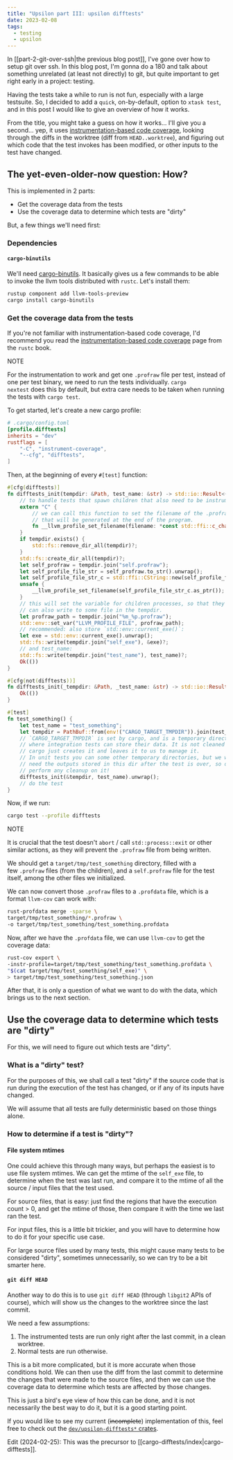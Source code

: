 ```yaml
---
title: "Upsilon part III: upsilon difftests"
date: 2023-02-08
tags:
  - testing
  - upsilon
---
```

In [[part-2-git-over-ssh|the previous blog post]], I've gone over how to setup git over ssh. In this blog post, I'm gonna do a 180 and talk about something unrelated (at least not directly) to git, but quite important to get right early in a project: testing.

Having the tests take a while to run is not fun, especially with a large testsuite. So, I decided to add a `quick`, on-by-default, option to `xtask test`, and in this post I would like to give an overview of how it works.

From the title, you might take a guess on how it works... I'll give you a second... yep, it uses [instrumentation-based code coverage](https://doc.rust-lang.org/rustc/instrument-coverage.html), looking through the diffs in the worktree (diff from `HEAD..worktree`), and figuring out which code that the test invokes has been modified, or other inputs to the test have changed.

## The yet-even-older-now question: How?

This is implemented in 2 parts:

- Get the coverage data from the tests
- Use the coverage data to determine which tests are "dirty"

But, a few things we'll need first:

### Dependencies

#### `cargo-binutils`

We'll need [cargo-binutils](https://github.com/rust-embedded/cargo-binutils). It basically gives us a few commands to be able to invoke the llvm tools distributed with `rustc`. Let's install them:

```bash
rustup component add llvm-tools-preview
cargo install cargo-binutils
```

### Get the coverage data from the tests

If you're not familiar with instrumentation-based code coverage, I'd recommend you read the [instrumentation-based code coverage](https://doc.rust-lang.org/rustc/instrument-coverage.html) page from the `rustc` book.

NOTE

For the instrumentation to work and get one `.profraw` file per test, instead of one per test binary, we need to run the tests individually. `cargo nextest` does this by default, but extra care needs to be taken when running the tests with `cargo test`.

To get started, let's create a new cargo profile:

```toml
# .cargo/config.toml
[profile.difftests]
inherits = "dev"
rustflags = [
	"-C", "instrument-coverage",
	"--cfg", "difftests",
]
```

Then, at the beginning of every `#[test]` function:

```rust
#[cfg(difftests)]
fn difftests_init(tempdir: &Path, test_name: &str) -> std::io::Result<()> {
	// to handle tests that spawn children that also need to be instrumented
	extern "C" {
		// we can call this function to set the filename of the .profraw file
		// that will be generated at the end of the program.
		fn __llvm_profile_set_filename(filename: *const std::ffi::c_char);
	}
	if tempdir.exists() {
        std::fs::remove_dir_all(tempdir)?;
    }
    std::fs::create_dir_all(tempdir)?;
    let self_profraw = tempdir.join("self.profraw");
    let self_profile_file_str = self_profraw.to_str().unwrap();
    let self_profile_file_str_c = std::ffi::CString::new(self_profile_file_str).unwrap();
    unsafe {
	    __llvm_profile_set_filename(self_profile_file_str_c.as_ptr());
    }
    // this will set the variable for children processes, so that they
    // can also write to some file in the tempdir.
    let profraw_path = tempdir.join("%m_%p.profraw");
    std::env::set_var("LLVM_PROFILE_FILE", profraw_path);
    // recommended: also store `std::env::current_exe()`:
    let exe = std::env::current_exe().unwrap();
    std::fs::write(tempdir.join("self_exe"), &exe)?;
    // and test_name:
    std::fs::write(tempdir.join("test_name"), test_name)?;
    Ok(())
}

#[cfg(not(difftests))]
fn difftests_init(_tempdir: &Path, _test_name: &str) -> std::io::Result<()> {
	Ok(())
}

#[test]
fn test_something() {
	let test_name = "test_something";
	let tempdir = PathBuf::from(env!("CARGO_TARGET_TMPDIR")).join(test_name);
	// `CARGO_TARGET_TMPDIR` is set by cargo, and is a temporary directory
	// where integration tests can store their data. It is not cleaned up,
	// cargo just creates it and leaves it to us to manage it.
	// In unit tests you can some other temporary directories, but we will
	// need the outputs stored in this dir after the test is over, so do not
	// perform any cleanup on it!
	difftests_init(&tempdir, test_name).unwrap();
	// do the test
}
```

Now, if we run:

```bash
cargo test --profile difftests
```

NOTE

It is crucial that the test doesn't `abort` / call `std::process::exit` or other similar actions, as they will prevent the `.profraw` file from being written.

We should get a `target/tmp/test_something` directory, filled with a few `.profraw` files (from the children), and a `self.profraw` file for the test itself, among the other files we initialized.

We can now convert those `.profraw` files to a `.profdata` file, which is a format `llvm-cov` can work with:

```bash
rust-profdata merge -sparse \
target/tmp/test_something/*.profraw \
-o target/tmp/test_something/test_something.profdata
```

Now, after we have the `.profdata` file, we can use `llvm-cov` to get the coverage data:

```bash
rust-cov export \
-instr-profile=target/tmp/test_something/test_something.profdata \
"$(cat target/tmp/test_something/self_exe)" \
> target/tmp/test_something/test_something.json
```

After that, it is only a question of what we want to do with the data, which brings us to the next section.

## Use the coverage data to determine which tests are "dirty"

For this, we will need to figure out which tests are "dirty".

### What is a "dirty" test?

For the purposes of this, we shall call a test "dirty" if the source code that is run during the execution of the test has changed, or if any of its inputs have changed.

We will assume that all tests are fully deterministic based on those things alone.

### How to determine if a test is "dirty"?

#### File system mtimes

One could achieve this through many ways, but perhaps the easiest is to use file system mtimes. We can get the mtime of the `self_exe` file, to determine when the test was last run, and compare it to the mtime of all the source / input files that the test used.

For source files, that is easy: just find the regions that have the execution count > 0, and get the mtime of those, then compare it with the time we last ran the test.

For input files, this is a little bit trickier, and you will have to determine how to do it for your specific use case.

For large source files used by many tests, this might cause many tests to be considered "dirty", sometimes unnecessarily, so we can try to be a bit smarter here.

#### `git diff HEAD`

Another way to do this is to use `git diff HEAD` (through `libgit2` APIs of course), which will show us the changes to the worktree since the last commit.

We need a few assumptions:

1. The instrumented tests are run only right after the last commit, in a clean worktree.
2. Normal tests are run otherwise.

This is a bit more complicated, but it is more accurate when those conditions hold. We can then use the diff from the last commit to determine the changes that were made to the source files, and then we can use the coverage data to determine which tests are affected by those changes.

This is just a bird's eye view of how this can be done, and it is not necessarily the best way to do it, but it is a good starting point.

If you would like to see my current (~~incomplete~~) implementation of this, feel free to check out the [`dev/upsilon-difftests*` crates](https://github.com/dnbln/upsilon/tree/trunk/dev).

Edit (2024-02-25): This was the precursor to [[cargo-difftests/index|cargo-difftests]].